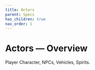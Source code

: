 ```yaml
---
title: Actors
parent: Specs
has_children: true
nav_order: 1
---
```


# Actors — Overview
Player Character, NPCs, Vehicles, Spirits.
